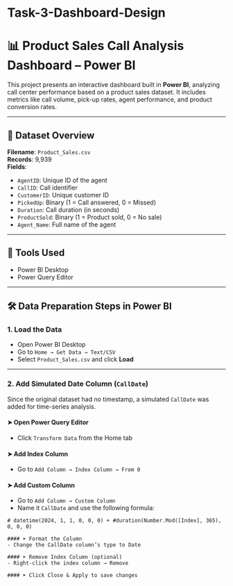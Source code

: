 # Task-3-Dashboard-Design

# 📊 Product Sales Call Analysis Dashboard – Power BI

This project presents an interactive dashboard built in **Power BI**, analyzing call center performance based on a product sales dataset. It includes metrics like call volume, pick-up rates, agent performance, and product conversion rates.

---

## 📁 Dataset Overview

**Filename**: `Product_Sales.csv`  
**Records**: 9,939  
**Fields**:
- `AgentID`: Unique ID of the agent
- `CallID`: Call identifier
- `CustomerID`: Unique customer ID
- `PickedUp`: Binary (1 = Call answered, 0 = Missed)
- `Duration`: Call duration (in seconds)
- `ProductSold`: Binary (1 = Product sold, 0 = No sale)
- `Agent_Name`: Full name of the agent

---

## 🧰 Tools Used

- Power BI Desktop
- Power Query Editor

---

## 🛠️ Data Preparation Steps in Power BI

### 1. Load the Data
- Open Power BI Desktop
- Go to `Home → Get Data → Text/CSV`
- Select `Product_Sales.csv` and click **Load**

---

### 2. Add Simulated Date Column (`CallDate`)
Since the original dataset had no timestamp, a simulated `CallDate` was added for time-series analysis.

#### ➤ Open Power Query Editor
- Click `Transform Data` from the Home tab

#### ➤ Add Index Column
- Go to `Add Column → Index Column → From 0`

#### ➤ Add Custom Column
- Go to `Add Column → Custom Column`
- Name it `CallDate` and use the following formula:

```powerquery
# datetime(2024, 1, 1, 0, 0, 0) + #duration(Number.Mod([Index], 365), 0, 0, 0)

#### ➤ Format the Column
- Change the CallDate column’s type to Date

#### ➤ Remove Index Column (optional)
- Right-click the index column → Remove

#### ➤ Click Close & Apply to save changes
